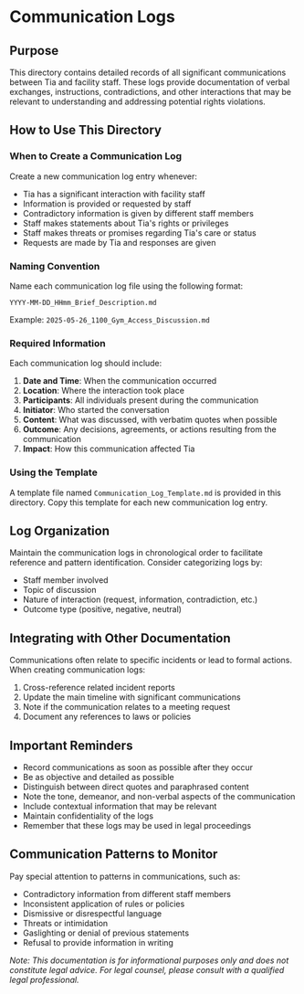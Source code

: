 # Communication Logs

## Purpose
This directory contains detailed records of all significant communications between Tia and facility staff. These logs provide documentation of verbal exchanges, instructions, contradictions, and other interactions that may be relevant to understanding and addressing potential rights violations.

## How to Use This Directory

### When to Create a Communication Log
Create a new communication log entry whenever:
- Tia has a significant interaction with facility staff
- Information is provided or requested by staff
- Contradictory information is given by different staff members
- Staff makes statements about Tia's rights or privileges
- Staff makes threats or promises regarding Tia's care or status
- Requests are made by Tia and responses are given

### Naming Convention
Name each communication log file using the following format:
```
YYYY-MM-DD_HHmm_Brief_Description.md
```
Example: `2025-05-26_1100_Gym_Access_Discussion.md`

### Required Information
Each communication log should include:
1. **Date and Time**: When the communication occurred
2. **Location**: Where the interaction took place
3. **Participants**: All individuals present during the communication
4. **Initiator**: Who started the conversation
5. **Content**: What was discussed, with verbatim quotes when possible
6. **Outcome**: Any decisions, agreements, or actions resulting from the communication
7. **Impact**: How this communication affected Tia

### Using the Template
A template file named `Communication_Log_Template.md` is provided in this directory. Copy this template for each new communication log entry.

## Log Organization
Maintain the communication logs in chronological order to facilitate reference and pattern identification. Consider categorizing logs by:
- Staff member involved
- Topic of discussion
- Nature of interaction (request, information, contradiction, etc.)
- Outcome type (positive, negative, neutral)

## Integrating with Other Documentation
Communications often relate to specific incidents or lead to formal actions. When creating communication logs:
1. Cross-reference related incident reports
2. Update the main timeline with significant communications
3. Note if the communication relates to a meeting request
4. Document any references to laws or policies

## Important Reminders
- Record communications as soon as possible after they occur
- Be as objective and detailed as possible
- Distinguish between direct quotes and paraphrased content
- Note the tone, demeanor, and non-verbal aspects of the communication
- Include contextual information that may be relevant
- Maintain confidentiality of the logs
- Remember that these logs may be used in legal proceedings

## Communication Patterns to Monitor
Pay special attention to patterns in communications, such as:
- Contradictory information from different staff members
- Inconsistent application of rules or policies
- Dismissive or disrespectful language
- Threats or intimidation
- Gaslighting or denial of previous statements
- Refusal to provide information in writing

*Note: This documentation is for informational purposes only and does not constitute legal advice. For legal counsel, please consult with a qualified legal professional.*
